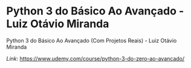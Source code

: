# Python 3 do Básico Ao Avançado - Luiz Otávio Miranda

Python 3 do Básico Ao Avançado (Com Projetos Reais) - Luiz Otávio Miranda

_Link_: https://www.udemy.com/course/python-3-do-zero-ao-avancado/
